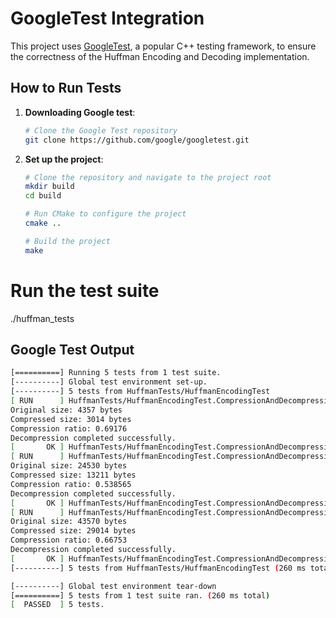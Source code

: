 # GoogleTest Integration

This project uses [GoogleTest](https://github.com/google/googletest), a popular C++ testing framework, to ensure the correctness of the Huffman Encoding and Decoding implementation.

## How to Run Tests
1. **Downloading Google test**:
   ```bash
   # Clone the Google Test repository
   git clone https://github.com/google/googletest.git


2. **Set up the project**:
   ```bash
   # Clone the repository and navigate to the project root
   mkdir build
   cd build

   # Run CMake to configure the project
   cmake ..

   # Build the project
   make

  # Run the test suite
   ./huffman_tests

## Google Test Output
   ```bash
   [==========] Running 5 tests from 1 test suite.
   [----------] Global test environment set-up.
   [----------] 5 tests from HuffmanTests/HuffmanEncodingTest
   [ RUN      ] HuffmanTests/HuffmanEncodingTest.CompressionAndDecompression/2
   Original size: 4357 bytes
   Compressed size: 3014 bytes
   Compression ratio: 0.69176
   Decompression completed successfully.
   [       OK ] HuffmanTests/HuffmanEncodingTest.CompressionAndDecompression/2 (2 ms)
   [ RUN      ] HuffmanTests/HuffmanEncodingTest.CompressionAndDecompression/3
   Original size: 24530 bytes
   Compressed size: 13211 bytes
   Compression ratio: 0.538565
   Decompression completed successfully.
   [       OK ] HuffmanTests/HuffmanEncodingTest.CompressionAndDecompression/3 (44 ms)
   [ RUN      ] HuffmanTests/HuffmanEncodingTest.CompressionAndDecompression/4
   Original size: 43570 bytes
   Compressed size: 29014 bytes
   Compression ratio: 0.66753
   Decompression completed successfully.
   [       OK ] HuffmanTests/HuffmanEncodingTest.CompressionAndDecompression/4 (207 ms)
   [----------] 5 tests from HuffmanTests/HuffmanEncodingTest (260 ms total)

   [----------] Global test environment tear-down
   [==========] 5 tests from 1 test suite ran. (260 ms total)
   [  PASSED  ] 5 tests.